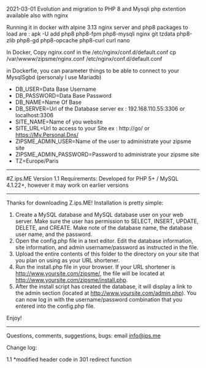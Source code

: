 2021-03-01 
Evolution and migration to PHP 8 and Mysqli php extention available also with nginx

Running it in docker with alpine 3.13 nginx server and php8
packages to load are : 
apk -U add php8 php8-fpm php8-mysqli nginx git tzdata
php8-zlib php8-gd php8-opcache php8-curl curl nano

In Docker, 
Copy nginx.conf in the /etc/nginx/conf.d/default.conf
cp /var/wwww/zipsme/nginx.conf /etc/nginx/conf.d/default.conf

in Dockerfie, you can parameter things to be able to connect to your MysqlSgbd
(personaly I use Mariadb)
 - DB_USER=Data Base Username 
 - DB_PASSWORD=Data Base Password 
 - DB_NAME=Name Of Base 
 - DB_SERVER=Url of the Database server ex : 192.168.110.55:3306 or localhost:3306
 - SITE_NAME=Name of you website
 - SITE_URL=Url to access to your Site ex : http://go/ or https://My.Personal.Dns/
 - ZIPSME_ADMIN_USER=Name of the user to administrate your zipsme site
 - ZIPSME_ADMIN_PASSWORD=Password to administrate your zipsme site
 - TZ=Europe/Paris



--------------------------------------------------------------------------------------------------

#Z.ips.ME
Version 1.1
Requirements: Developed for PHP 5+ / MySQL 4.1.22+, however it may work on earlier versions

--------------------------------------------------------------------------------------------------

Thanks for downloading Z.ips.ME!  Installation is pretty simple:

1. Create a MySQL database and MySQL database user on your web server.  Make sure the user has permission to SELECT, INSERT, UPDATE, DELETE, and CREATE. Make note of the database name, the database user name, and the password.
2. Open the config.php file in a text editor.  Edit the database information, site information, and admin username/password as instructed in the file.
3. Upload the entire contents of this folder to the directory on your site that you plan on using as your URL shortener.
4. Run the install.php file in your browser.  If your URL shortener is http://www.yoursite.com/zipsme/, the file will be located at http://www.yoursite.com/zipsme/install.php.  
5. After the install script has created the database, it will display a link to the admin section (located at  http://www.yoursite.com/admin.php). You can now log in with the username/password combination that you entered into the config.php file.

Enjoy!

--------------------------------------------------------------------------------------------------

Questions, comments, suggestions, bugs: email info@ips.me

Change log:

1.1
*modified header code in 301 redirect function 
